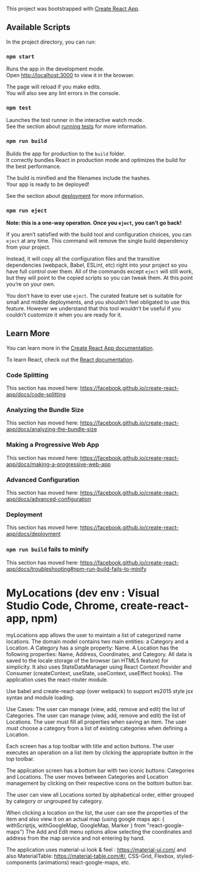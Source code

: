 This project was bootstrapped with [Create React App](https://github.com/facebook/create-react-app).

## Available Scripts

In the project directory, you can run:

### `npm start`

Runs the app in the development mode.<br />
Open [http://localhost:3000](http://localhost:3000) to view it in the browser.

The page will reload if you make edits.<br />
You will also see any lint errors in the console.

### `npm test`

Launches the test runner in the interactive watch mode.<br />
See the section about [running tests](https://facebook.github.io/create-react-app/docs/running-tests) for more information.

### `npm run build`

Builds the app for production to the `build` folder.<br />
It correctly bundles React in production mode and optimizes the build for the best performance.

The build is minified and the filenames include the hashes.<br />
Your app is ready to be deployed!

See the section about [deployment](https://facebook.github.io/create-react-app/docs/deployment) for more information.

### `npm run eject`

**Note: this is a one-way operation. Once you `eject`, you can’t go back!**

If you aren’t satisfied with the build tool and configuration choices, you can `eject` at any time. This command will remove the single build dependency from your project.

Instead, it will copy all the configuration files and the transitive dependencies (webpack, Babel, ESLint, etc) right into your project so you have full control over them. All of the commands except `eject` will still work, but they will point to the copied scripts so you can tweak them. At this point you’re on your own.

You don’t have to ever use `eject`. The curated feature set is suitable for small and middle deployments, and you shouldn’t feel obligated to use this feature. However we understand that this tool wouldn’t be useful if you couldn’t customize it when you are ready for it.

## Learn More

You can learn more in the [Create React App documentation](https://facebook.github.io/create-react-app/docs/getting-started).

To learn React, check out the [React documentation](https://reactjs.org/).

### Code Splitting

This section has moved here: https://facebook.github.io/create-react-app/docs/code-splitting

### Analyzing the Bundle Size

This section has moved here: https://facebook.github.io/create-react-app/docs/analyzing-the-bundle-size

### Making a Progressive Web App

This section has moved here: https://facebook.github.io/create-react-app/docs/making-a-progressive-web-app

### Advanced Configuration

This section has moved here: https://facebook.github.io/create-react-app/docs/advanced-configuration

### Deployment

This section has moved here: https://facebook.github.io/create-react-app/docs/deployment

### `npm run build` fails to minify

This section has moved here: https://facebook.github.io/create-react-app/docs/troubleshooting#npm-run-build-fails-to-minify

# MyLocations (dev env : Visual Studio Code, Chrome, create-react-app, npm)
myLocations app allows the user to maintain a list of categorized name locations. The domain model contains two main entities: a Category and a Location. A Category has a single property: Name. A Location has the following properties: Name, Address, Coordinates, and Category. All data is saved to the locale storage of the browser (an HTML5 feature) for simplicity. It also uses StateDataManager using React Context Provider and Consumer (createContext, useState, useContext, useEffect hooks). The application uses the react-router module.

Use babel and create-react-app (over webpack) to support es2015 style jsx syntax and module loading.

Use Cases: The user can manage (view, add, remove and edit) the list of Categories. The user can manage (view, add, remove and edit) the list of Locations. The user must fill all properties when saving an item. The user must choose a category from a list of existing categories when defining a Location.

Each screen has a top toolbar with title and action buttons. The user executes an operation on a list item by clicking the appropriate button in the top toolbar.

The application screen has a bottom bar with two iconic buttons: Categories and Locations. The user moves between Categories and Location management by clicking on their respective icons on the bottom button bar.

The user can view all Locations sorted by alphabetical order, either grouped by category or ungrouped by category.

When clicking a location on the list, the user can see the properties of the item and also view it on an actual map (using google maps api: { withScriptjs, withGoogleMap, GoogleMap, Marker } from "react-google-maps") The Add and Edit menu options allow selecting the coordinates and address from the map service and not entering by hand.

The application uses material-ui look & feel : https://material-ui.com/ and also MaterialTable: https://material-table.com/#/,
CSS-Grid, Flexbox, styled-components (animations)
react-google-maps, etc.

